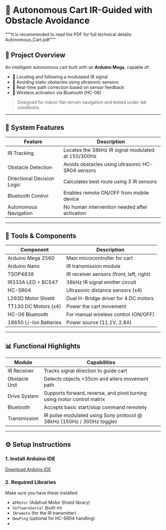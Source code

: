 # 🤖 Autonomous Cart IR-Guided with Obstacle Avoidance

"""It is recommended to read the PDF for full technical details: Autonomous_Cart.pdf"""

## 🔧 Project Overview

An intelligent autonomous cart built with an **Arduino Mega**, capable of:

- 📡 Locating and following a modulated IR signal
- 🚧 Avoiding static obstacles using ultrasonic sensors
- 🔄 Real-time path correction based on sensor feedback
- 📲 Wireless activation via Bluetooth (HC-06)

> Designed for indoor flat-terrain navigation and tested under lab conditions.

---

## 🧠 System Features

| Feature                     | Description                                         |
|----------------------------|-----------------------------------------------------|
| IR Tracking                | Locates the 38kHz IR signal modulated at 150/300Hz |
| Obstacle Detection         | Avoids obstacles using ultrasonic HC-SR04 sensors  |
| Directional Decision Logic | Calculates best route using 3 IR sensors           |
| Bluetooth Control          | Enables remote ON/OFF from mobile device           |
| Autonomous Navigation      | No human intervention needed after activation      |

---

## 🧰 Tools & Components

| Component             | Description                                |
|----------------------|--------------------------------------------|
| Arduino Mega 2560     | Main microcontroller for cart             |
| Arduino Nano          | IR transmission module                    |
| TSOP4838              | IR receiver sensors (front, left, right)  |
| IR333A LED + BC547    | 38kHz IR signal emitter circuit           |
| HC-SR04               | Ultrasonic distance sensors (x4)          |
| L293D Motor Shield    | Dual H-Bridge driver for 4 DC motors      |
| TT130 DC Motors (x4)  | Power the cart movement                   |
| HC-06 Bluetooth       | For manual wireless control (ON/OFF)      |
| 18650 Li-Ion Batteries| Power source (11.1V, 2.8A)                |

---

## 📊 Functional Highlights

| Module         | Capabilities                                                             |
|----------------|--------------------------------------------------------------------------|
| IR Receiver    | Tracks signal direction to guide cart                                    |
| Obstacle Unit  | Detects objects <35cm and alters movement path                           |
| Drive System   | Supports forward, reverse, and pivot turning using motor control matrix  |
| Bluetooth      | Accepts basic start/stop command remotely                                |
| Transmission   | IR pulse modulated using Sony protocol @ 38kHz (150Hz / 300Hz toggle)    |

---

## ⚙️ Setup Instructions

### 1. Install Arduino IDE  
[Download Arduino IDE](https://www.arduino.cc/en/software)

### 2. Required Libraries
Make sure you have these installed:
- `AFMotor` (Adafruit Motor Shield library)
- `SoftwareSerial` (built-in)
- `IRremote` (for the IR transmitter)
- `NewPing` (optional for HC-SR04 handling)
- 
